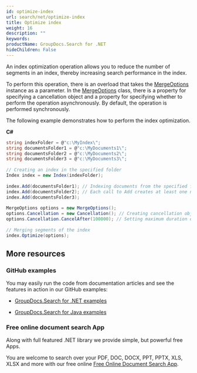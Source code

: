 ```yaml
---
id: optimize-index
url: search/net/optimize-index
title: Optimize index
weight: 16
description: ""
keywords: 
productName: GroupDocs.Search for .NET
hideChildren: False
---
```

An index optimization operation allows you to reduce the number of segments in an index, thereby increasing search performance in the index.

To perform this operation, there is an overload that takes the [MergeOptions](https://apireference.groupdocs.com/net/search/groupdocs.search.options/mergeoptions) instance as a parameter. In the [MergeOptions](https://apireference.groupdocs.com/net/search/groupdocs.search.options/mergeoptions) class, there is a property for specifying a cancellation object and a property for specifying whether to perform the operation asynchronously. By default, the operation is performed synchronously.

The following example demonstrates how to perform the index optimization.

**C#**

```csharp
string indexFolder = @"c:\MyIndex\";
string documentsFolder1 = @"c:\MyDocuments1\";
string documentsFolder2 = @"c:\MyDocuments2\";
string documentsFolder3 = @"c:\MyDocuments3\";
 
// Creating an index in the specified folder
Index index = new Index(indexFolder);
 
index.Add(documentsFolder1); // Indexing documents from the specified folder
index.Add(documentsFolder2); // Each call to Add creates at least one new segment in the index
index.Add(documentsFolder3);
 
MergeOptions options = new MergeOptions();
options.Cancellation = new Cancellation(); // Creating cancellation object to be able to cancel the operation
options.Cancellation.CancelAfter(100000); // Setting maximum duration of the operation to 100 seconds
 
// Merging segments of the index
index.Optimize(options);
```

## More resources

### GitHub examples

You may easily run the code from documentation articles and see the features in action in our GitHub examples:

*   [GroupDocs.Search for .NET examples](https://github.com/groupdocs-search/GroupDocs.Search-for-.NET)
    
*   [GroupDocs.Search for Java examples](https://github.com/groupdocs-search/GroupDocs.Search-for-Java)
    

### Free online document search App

Along with full featured .NET library we provide simple, but powerful free Apps.

You are welcome to search over your PDF, DOC, DOCX, PPT, PPTX, XLS, XLSX and more with our free online [Free Online Document Search App](https://products.groupdocs.app/search).
